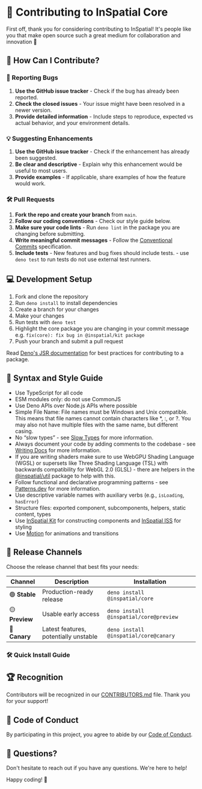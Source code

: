 # 🚀 Contributing to InSpatial Core

First off, thank you for considering contributing to InSpatial! It's people like you that make open source such a great medium for collaboration and innovation 🎉

## 🌟 How Can I Contribute?

### 🐛 Reporting Bugs

1. **Use the GitHub issue tracker** - Check if the bug has already been reported.
2. **Check the closed issues** - Your issue might have been resolved in a newer version.
3. **Provide detailed information** - Include steps to reproduce, expected vs actual behavior, and your environment details.

### 💡 Suggesting Enhancements

1. **Use the GitHub issue tracker** - Check if the enhancement has already been suggested.
2. **Be clear and descriptive** - Explain why this enhancement would be useful to most users.
3. **Provide examples** - If applicable, share examples of how the feature would work.

### 🛠️ Pull Requests

1. **Fork the repo and create your branch** from `main`.
2. **Follow our coding conventions** - Check our style guide below.
3. **Make sure your code lints** - Run `deno lint` in the package you are changing before submitting.
4. **Write meaningful commit messages** - Follow the [Conventional Commits](https://www.conventionalcommits.org/) specification.
5. **Include tests** - New features and bug fixes should include tests. - use `deno test` to run tests do not use external test runners.

## 💻 Development Setup

1. Fork and clone the repository
2. Run `deno install` to install dependencies
3. Create a branch for your changes
4. Make your changes
5. Run tests with `deno test` 
6. Highlight the core package you are changing in your commit message e.g. `fix(core): fix bug in @inspatial/kit package`
7. Push your branch and submit a pull request

Read [Deno's JSR documentation](https://jsr.io/docs) for best practices for contributing to a package.

## 🎨 Syntax and Style Guide

- Use TypeScript for all code
- ESM modules only: do not use CommonJS
- Use Deno APIs over Node.js APIs where possible
- Simple File Name: File names must be Windows and Unix compatible. This means that file names cannot contain characters like *, :, or ?. You may also not have multiple files with the same name, but different casing.
- No “slow types” - see [Slow Types](https://jsr.io/docs/about-slow-types) for more information.
- Always document your code by adding comments to the codebase - see [Writing Docs](https://jsr.io/docs/writing-docs) for more information.
- If you are writing shaders make sure to use WebGPU Shading Language (WGSL) or supersets like Three Shading Language (TSL) with backwards compatibility for WebGL 2.0 (GLSL) - there are helpers in the [@inspatial/util](https://inspatial.dev/) package to help with this.
- Follow functional and declarative programming patterns - see  [Patterns.dev](https://www.patterns.dev/) for more information.
- Use descriptive variable names with auxiliary verbs (e.g., `isLoading`, `hasError`)
- Structure files: exported component, subcomponents, helpers, static content, types
- Use [InSpatial Kit](https://inspatial.dev/kit) for constructing components and [InSpatial ISS](https://inspatial.dev/iss) for styling
- Use [Motion](https://motion.dev/) for animations and transitions


## 🚀 Release Channels

Choose the release channel that best fits your needs:

| Channel        | Description                           | Installation                          |
| -------------- | ------------------------------------- | ------------------------------------- |
| 🟢 **Stable**  | Production-ready release              | `deno install @inspatial/core`         |
| 🟡 **Preview** | Usable early access                   | `deno install @inspatial/core@preview` |
| 🔴 **Canary**  | Latest features, potentially unstable | `deno install @inspatial/core@canary`  |

### 🛠️ Quick Install Guide

## 🏆 Recognition

Contributors will be recognized in our [CONTRIBUTORS.md](CONTRIBUTORS.md) file. Thank you for your support!

## 📜 Code of Conduct

By participating in this project, you agree to abide by our [Code of Conduct](CODE_OF_CONDUCT.md).

## 🤔 Questions?

Don't hesitate to reach out if you have any questions. We're here to help!

Happy coding! 🎈
